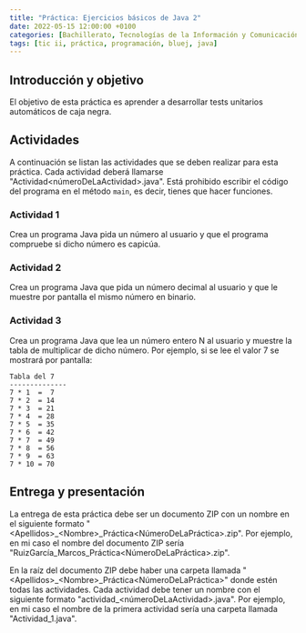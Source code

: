 ```yaml
---
title: "Práctica: Ejercicios básicos de Java 2"
date: 2022-05-15 12:00:00 +0100
categories: [Bachillerato, Tecnologías de la Información y Comunicación II]
tags: [tic ii, práctica, programación, bluej, java]
---
```


## Introducción y objetivo

El objetivo de esta práctica es aprender a desarrollar tests unitarios automáticos de caja negra.

## Actividades

A continuación se listan las actividades que se deben realizar para esta práctica. Cada actividad deberá llamarse "Actividad\<númeroDeLaActividad\>.java". Está prohibido escribir el código del programa en el método `main`, es decir, tienes que hacer funciones.

### Actividad 1

Crea un programa Java pida un número al usuario y que el programa compruebe si dicho número es capicúa.

### Actividad 2

Crea un programa Java que pida un número decimal al usuario y que le muestre por pantalla el mismo número en binario.

### Actividad 3

Crea un programa Java que lea un número entero N al usuario y muestre la tabla de multiplicar de dicho número. Por ejemplo, si se lee el valor 7 se mostrará por pantalla:

```
Tabla del 7
--------------
7 * 1  =  7
7 * 2  = 14
7 * 3  = 21
7 * 4  = 28
7 * 5  = 35
7 * 6  = 42
7 * 7  = 49
7 * 8  = 56
7 * 9  = 63
7 * 10 = 70
```

## Entrega y presentación

La entrega de esta práctica debe ser un documento ZIP con un nombre en el siguiente formato "\<Apellidos\>\_\<Nombre\>\_Práctica\<NúmeroDeLaPráctica\>.zip". Por ejemplo, en mi caso el nombre del documento ZIP sería "RuizGarcía\_Marcos\_Práctica\<NúmeroDeLaPráctica\>.zip". 

En la raíz del documento ZIP debe haber una carpeta llamada "\<Apellidos\>\_\<Nombre\>\_Práctica\<NúmeroDeLaPráctica\>" donde estén todas las actividades. Cada actividad debe tener un nombre con el siguiente formato "actividad\_\<númeroDeLaActividad\>.java". Por ejemplo, en mi caso el nombre de la primera actividad sería una carpeta llamada "Actividad\_1.java".
